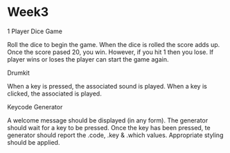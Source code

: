 # Week3


1 Player Dice Game

Roll the dice to begin the game. 
When the dice is rolled the score adds up.
Once the score pased 20, you win.
However, if you hit 1 then you lose.
If player wins or loses the player can start the game again.


Drumkit 

When a key is pressed, the associated sound is played.
When a key is clicked, the associated is played.


Keycode Generator

A welcome message should be displayed (in any form).
The generator should wait for a key to be pressed.
Once the key has been pressed, te generator should report the .code, .key & .which values.
Appropriate styling should be applied.

